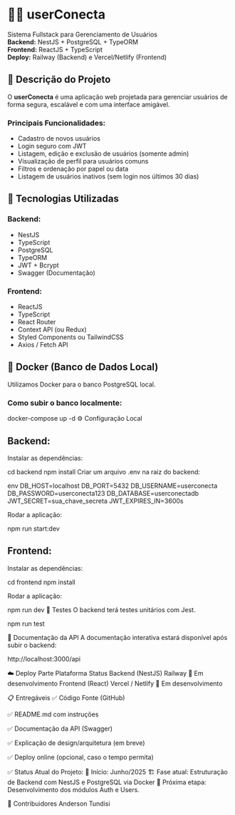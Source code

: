 # 🧑‍💻 userConecta

Sistema Fullstack para Gerenciamento de Usuários  
**Backend:** NestJS + PostgreSQL + TypeORM  
**Frontend:** ReactJS + TypeScript  
**Deploy:** Railway (Backend) e Vercel/Netlify (Frontend)

## 📌 Descrição do Projeto

O **userConecta** é uma aplicação web projetada para gerenciar usuários de forma segura, escalável e com uma interface amigável.

### Principais Funcionalidades:

- Cadastro de novos usuários
- Login seguro com JWT
- Listagem, edição e exclusão de usuários (somente admin)
- Visualização de perfil para usuários comuns
- Filtros e ordenação por papel ou data
- Listagem de usuários inativos (sem login nos últimos 30 dias)


## 🚀 Tecnologias Utilizadas

### Backend:
- NestJS
- TypeScript
- PostgreSQL
- TypeORM
- JWT + Bcrypt
- Swagger (Documentação)

### Frontend:
- ReactJS
- TypeScript
- React Router
- Context API (ou Redux)
- Styled Components ou TailwindCSS
- Axios / Fetch API


## 🐳 Docker (Banco de Dados Local)

Utilizamos Docker para o banco PostgreSQL local.

### Como subir o banco localmente:

docker-compose up -d
⚙️ Configuração Local

## Backend:
Instalar as dependências:

cd backend
npm install
Criar um arquivo .env na raiz do backend:

env
DB_HOST=localhost
DB_PORT=5432
DB_USERNAME=userconecta
DB_PASSWORD=userconecta123
DB_DATABASE=userconectadb
JWT_SECRET=sua_chave_secreta
JWT_EXPIRES_IN=3600s

Rodar a aplicação:

npm run start:dev

## Frontend:
Instalar as dependências:

cd frontend
npm install

Rodar a aplicação:

npm run dev
🧪 Testes
O backend terá testes unitários com Jest.

npm run test


📄 Documentação da API
A documentação interativa estará disponível após subir o backend:

http://localhost:3000/api


☁️ Deploy
Parte	Plataforma	Status
Backend (NestJS)	Railway	🚧 Em desenvolvimento
Frontend (React)	Vercel / Netlify	🚧 Em desenvolvimento

📋 Entregáveis
✅ Código Fonte (GitHub)

✅ README.md com instruções

✅ Documentação da API (Swagger)

✅ Explicação de design/arquitetura (em breve)

✅ Deploy online (opcional, caso o tempo permita)

✅ Status Atual do Projeto:
📅 Início: Junho/2025
🏗️ Fase atual: Estruturação de Backend com NestJS e PostgreSQL via Docker
🎯 Próxima etapa: Desenvolvimento dos módulos Auth e Users.

🤝 Contribuidores
Anderson Tundisi